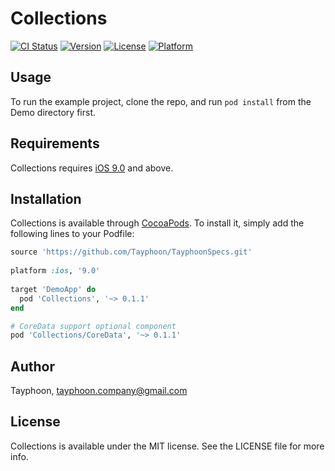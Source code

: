 # Collections

[![CI Status](http://img.shields.io/travis/Tayphoon/Collections.svg?style=flat)](https://travis-ci.org/Tayphoon/Collections)
[![Version](https://img.shields.io/cocoapods/v/Collections.svg?style=flat)](http://cocoapods.org/pods/Collections)
[![License](https://img.shields.io/cocoapods/l/Collections.svg?style=flat)](http://cocoapods.org/pods/Collections)
[![Platform](https://img.shields.io/cocoapods/p/Collections.svg?style=flat)](http://cocoapods.org/pods/Collections)

## Usage

To run the example project, clone the repo, and run `pod install` from the Demo directory first.

## Requirements

Collections requires [iOS 9.0](https://developer.apple.com/library/ios/releasenotes/General/WhatsNewIniOS/Articles/iOS9.html) and above.

## Installation

Collections is available through [CocoaPods](http://cocoapods.org). To install
it, simply add the following lines to your Podfile:

```ruby
source 'https://github.com/Tayphoon/TayphoonSpecs.git'
 
platform :ios, '9.0'
 
target 'DemoApp' do
  pod 'Collections', '~> 0.1.1'
end

# CoreData support optional component
pod 'Collections/CoreData', '~> 0.1.1'

```

## Author

Tayphoon, tayphoon.company@gmail.com

## License

Collections is available under the MIT license. See the LICENSE file for more info.
